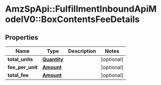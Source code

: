 # AmzSpApi::FulfillmentInboundApiModelV0::BoxContentsFeeDetails

## Properties
Name | Type | Description | Notes
------------ | ------------- | ------------- | -------------
**total_units** | [**Quantity**](Quantity.md) |  | [optional] 
**fee_per_unit** | [**Amount**](Amount.md) |  | [optional] 
**total_fee** | [**Amount**](Amount.md) |  | [optional] 

